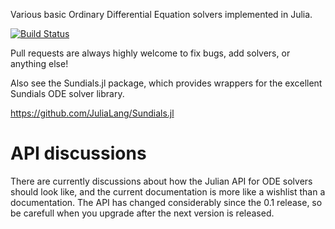 Various basic Ordinary Differential Equation solvers implemented in Julia.

[![Build Status](https://travis-ci.org/JuliaLang/ODE.jl.png)](https://travis-ci.org/JuliaLang/ODE.jl)

Pull requests are always highly welcome to fix bugs, add solvers, or
anything else!

Also see the Sundials.jl package, which provides wrappers for the excellent
Sundials ODE solver library.

https://github.com/JuliaLang/Sundials.jl


# API discussions
There are currently discussions about how the Julian API for ODE solvers should look like, and the current documentation is more like a wishlist than a documentation. The API has changed considerably since the 0.1 release, so be carefull when you upgrade after the next version is released. 
